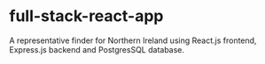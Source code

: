 # full-stack-react-app
A representative finder for Northern Ireland using React.js frontend, Express.js backend and PostgresSQL database.
